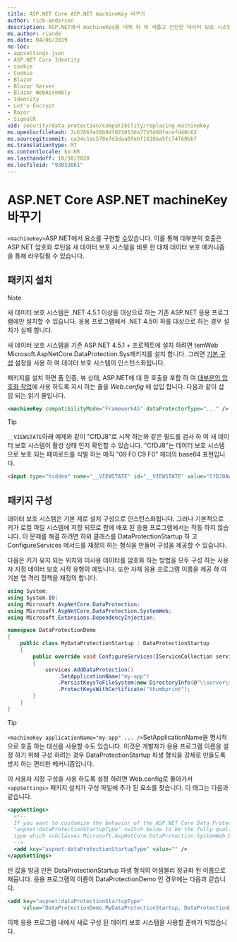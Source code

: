 ```yaml
---
title: ASP.NET Core ASP.NET machineKey 바꾸기
author: rick-anderson
description: ASP.NET에서 machineKey를 대체 하 여 새롭고 안전한 데이터 보호 시스템을 사용할 수 있도록 하는 방법을 알아봅니다.
ms.author: riande
ms.date: 04/06/2019
no-loc:
- appsettings.json
- ASP.NET Core Identity
- cookie
- Cookie
- Blazor
- Blazor Server
- Blazor WebAssembly
- Identity
- Let's Encrypt
- Razor
- SignalR
uid: security/data-protection/compatibility/replacing-machinekey
ms.openlocfilehash: 7c6766fa20b0df021013da77b5d88fecefd40c62
ms.sourcegitcommit: ca34c1ac578e7d3daa0febf1810ba5fc74f60bbf
ms.translationtype: MT
ms.contentlocale: ko-KR
ms.lasthandoff: 10/30/2020
ms.locfileid: "93053061"
---
```

# <a name="replace-the-aspnet-machinekey-in-aspnet-core"></a>ASP.NET Core ASP.NET machineKey 바꾸기

<a name="compatibility-replacing-machinekey"></a>

`<machineKey>`ASP.NET에서 요소를 구현할 [수](https://blogs.msdn.microsoft.com/webdev/2012/10/23/cryptographic-improvements-in-asp-net-4-5-pt-2/)있습니다. 이를 통해 대부분의 호출은 ASP.NET 암호화 루틴을 새 데이터 보호 시스템을 비롯 한 대체 데이터 보호 메커니즘을 통해 라우팅될 수 있습니다.

## <a name="package-installation"></a>패키지 설치

> [!NOTE]
> 새 데이터 보호 시스템은 .NET 4.5.1 이상을 대상으로 하는 기존 ASP.NET 응용 프로그램에만 설치할 수 있습니다. 응용 프로그램에서 .NET 4.5이 하를 대상으로 하는 경우 설치가 실패 합니다.

새 데이터 보호 시스템을 기존 ASP.NET 4.5.1 + 프로젝트에 설치 하려면 temWeb Microsoft.AspNetCore.DataProtection.Sys패키지를 설치 합니다. 그러면 [기본 구성](xref:security/data-protection/configuration/default-settings) 설정을 사용 하 여 데이터 보호 시스템이 인스턴스화됩니다.

패키지를 설치 하면 폼 인증, 뷰 상태, ASP.NET에 대 한 호출을 포함 하 여 [대부분의 암호화 작업](https://blogs.msdn.microsoft.com/webdev/2012/10/23/cryptographic-improvements-in-asp-net-4-5-pt-2/)에 사용 하도록 지시 하는 줄을 *Web.config* 에 삽입 합니다. 다음과 같이 삽입 되는 읽기 줄입니다.

```xml
<machineKey compatibilityMode="Framework45" dataProtectorType="..." />
```

>[!TIP]
> `__VIEWSTATE`아래 예제와 같이 "CfDJ8"로 시작 하는와 같은 필드를 검사 하 여 새 데이터 보호 시스템이 활성 상태 인지 확인할 수 있습니다. "CfDJ8"는 데이터 보호 시스템으로 보호 되는 페이로드를 식별 하는 매직 "09 F0 C9 F0" 헤더의 base64 표현입니다.

```html
<input type="hidden" name="__VIEWSTATE" id="__VIEWSTATE" value="CfDJ8AWPr2EQPTBGs3L2GCZOpk...">
```

## <a name="package-configuration"></a>패키지 구성

데이터 보호 시스템은 기본 제로 설치 구성으로 인스턴스화됩니다. 그러나 기본적으로 키가 로컬 파일 시스템에 저장 되므로 팜에 배포 된 응용 프로그램에서는 작동 하지 않습니다. 이 문제를 해결 하려면 하위 클래스를 DataProtectionStartup 하 고 ConfigureServices 메서드를 재정의 하는 형식을 만들어 구성을 제공할 수 있습니다.

다음은 키가 유지 되는 위치와 미사용 데이터를 암호화 하는 방법을 모두 구성 하는 사용자 지정 데이터 보호 시작 유형의 예입니다. 또한 자체 응용 프로그램 이름을 제공 하 여 기본 앱 격리 정책을 재정의 합니다.

```csharp
using System;
using System.IO;
using Microsoft.AspNetCore.DataProtection;
using Microsoft.AspNetCore.DataProtection.SystemWeb;
using Microsoft.Extensions.DependencyInjection;

namespace DataProtectionDemo
{
    public class MyDataProtectionStartup : DataProtectionStartup
    {
        public override void ConfigureServices(IServiceCollection services)
        {
            services.AddDataProtection()
                .SetApplicationName("my-app")
                .PersistKeysToFileSystem(new DirectoryInfo(@"\\server\share\myapp-keys\"))
                .ProtectKeysWithCertificate("thumbprint");
        }
    }
}
```

>[!TIP]
> `<machineKey applicationName="my-app" ... />`SetApplicationName을 명시적으로 호출 하는 대신를 사용할 수도 있습니다. 이것은 개발자가 응용 프로그램 이름을 설정 하기 위해 구성 하려는 경우 DataProtectionStartup 파생 형식을 강제로 만들도록 방지 하는 편리한 메커니즘입니다.

이 사용자 지정 구성을 사용 하도록 설정 하려면 Web.config로 돌아가서 `<appSettings>` 패키지 설치가 구성 파일에 추가 된 요소를 찾습니다. 이 태그는 다음과 같습니다.

```xml
<appSettings>
  <!--
  If you want to customize the behavior of the ASP.NET Core Data Protection stack, set the
  "aspnet:dataProtectionStartupType" switch below to be the fully-qualified name of a
  type which subclasses Microsoft.AspNetCore.DataProtection.SystemWeb.DataProtectionStartup.
  -->
  <add key="aspnet:dataProtectionStartupType" value="" />
</appSettings>
```

빈 값을 방금 만든 DataProtectionStartup 파생 형식의 어셈블리 정규화 된 이름으로 채웁니다. 응용 프로그램의 이름이 DataProtectionDemo 인 경우에는 다음과 같습니다.

```xml
<add key="aspnet:dataProtectionStartupType"
     value="DataProtectionDemo.MyDataProtectionStartup, DataProtectionDemo" />
```

이제 응용 프로그램 내에서 새로 구성 된 데이터 보호 시스템을 사용할 준비가 되었습니다.
